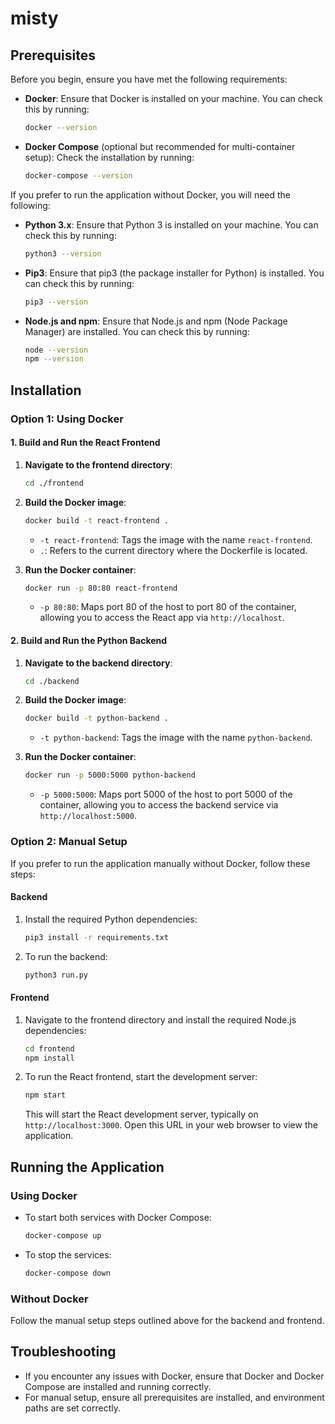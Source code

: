 # misty

## Prerequisites

Before you begin, ensure you have met the following requirements:

- **Docker**: Ensure that Docker is installed on your machine. You can check this by running:
  ```bash
  docker --version
  ```
- **Docker Compose** (optional but recommended for multi-container setup): Check the installation by running:
  ```bash
  docker-compose --version
  ```

If you prefer to run the application without Docker, you will need the following:

- **Python 3.x**: Ensure that Python 3 is installed on your machine. You can check this by running:
  ```bash
  python3 --version
  ```
- **Pip3**: Ensure that pip3 (the package installer for Python) is installed. You can check this by running:
  ```bash
  pip3 --version
  ```
- **Node.js and npm**: Ensure that Node.js and npm (Node Package Manager) are installed. You can check this by running:
  ```bash
  node --version
  npm --version
  ```

## Installation

### Option 1: Using Docker

#### **1. Build and Run the React Frontend**

1. **Navigate to the frontend directory**:
   ```bash
   cd ./frontend
   ```

2. **Build the Docker image**:
   ```bash
   docker build -t react-frontend .
   ```
   - `-t react-frontend`: Tags the image with the name `react-frontend`.
   - `.`: Refers to the current directory where the Dockerfile is located.

3. **Run the Docker container**:
   ```bash
   docker run -p 80:80 react-frontend
   ```
   - `-p 80:80`: Maps port 80 of the host to port 80 of the container, allowing you to access the React app via `http://localhost`.

#### **2. Build and Run the Python Backend**

1. **Navigate to the backend directory**:
   ```bash
   cd ./backend
   ```

2. **Build the Docker image**:
   ```bash
   docker build -t python-backend .
   ```
   - `-t python-backend`: Tags the image with the name `python-backend`.

3. **Run the Docker container**:
   ```bash
   docker run -p 5000:5000 python-backend
   ```
   - `-p 5000:5000`: Maps port 5000 of the host to port 5000 of the container, allowing you to access the backend service via `http://localhost:5000`.

### Option 2: Manual Setup

If you prefer to run the application manually without Docker, follow these steps:

#### Backend

1. Install the required Python dependencies:

   ```bash
   pip3 install -r requirements.txt
   ```

2. To run the backend:

   ```bash
   python3 run.py
   ```

#### Frontend

1. Navigate to the frontend directory and install the required Node.js dependencies:

   ```bash
   cd frontend
   npm install
   ```

2. To run the React frontend, start the development server:

   ```bash
   npm start
   ```

   This will start the React development server, typically on `http://localhost:3000`. Open this URL in your web browser to view the application.

## Running the Application

### Using Docker

- To start both services with Docker Compose:

  ```bash
  docker-compose up
  ```

- To stop the services:

  ```bash
  docker-compose down
  ```

### Without Docker

Follow the manual setup steps outlined above for the backend and frontend.

## Troubleshooting

- If you encounter any issues with Docker, ensure that Docker and Docker Compose are installed and running correctly.
- For manual setup, ensure all prerequisites are installed, and environment paths are set correctly.
